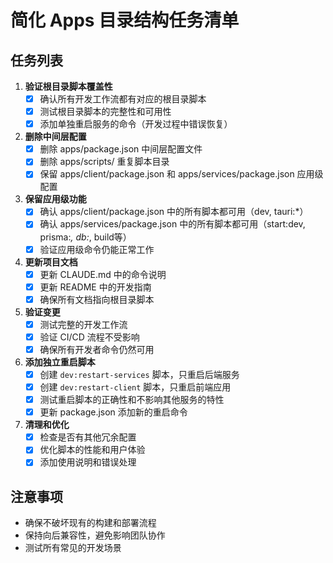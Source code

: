 # 简化 Apps 目录结构任务清单

## 任务列表

1. **验证根目录脚本覆盖性**
   - [x] 确认所有开发工作流都有对应的根目录脚本
   - [x] 测试根目录脚本的完整性和可用性
   - [x] 添加单独重启服务的命令（开发过程中错误恢复）

2. **删除中间层配置**
   - [x] 删除 apps/package.json 中间层配置文件
   - [x] 删除 apps/scripts/ 重复脚本目录
   - [x] 保留 apps/client/package.json 和 apps/services/package.json 应用级配置

3. **保留应用级功能**
   - [x] 确认 apps/client/package.json 中的所有脚本都可用（dev, tauri:\*）
   - [x] 确认 apps/services/package.json 中的所有脚本都可用（start:dev, prisma:_, db:_, build等）
   - [x] 验证应用级命令仍能正常工作

4. **更新项目文档**
   - [x] 更新 CLAUDE.md 中的命令说明
   - [x] 更新 README 中的开发指南
   - [x] 确保所有文档指向根目录脚本

5. **验证变更**
   - [x] 测试完整的开发工作流
   - [x] 验证 CI/CD 流程不受影响
   - [x] 确保所有开发者命令仍然可用

6. **添加独立重启脚本**
   - [x] 创建 `dev:restart-services` 脚本，只重启后端服务
   - [x] 创建 `dev:restart-client` 脚本，只重启前端应用
   - [x] 测试重启脚本的正确性和不影响其他服务的特性
   - [x] 更新 package.json 添加新的重启命令

7. **清理和优化**
   - [x] 检查是否有其他冗余配置
   - [x] 优化脚本的性能和用户体验
   - [x] 添加使用说明和错误处理

## 注意事项

- 确保不破坏现有的构建和部署流程
- 保持向后兼容性，避免影响团队协作
- 测试所有常见的开发场景
